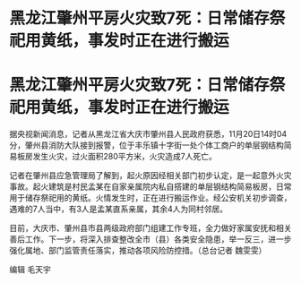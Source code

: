 # 黑龙江肇州平房火灾致7死：日常储存祭祀用黄纸，事发时正在进行搬运

# 黑龙江肇州平房火灾致7死：日常储存祭祀用黄纸，事发时正在进行搬运

据央视新闻消息，记者从黑龙江省大庆市肇州县人民政府获悉，11月20日14时04分，肇州县消防大队接到报警，位于丰乐镇十字街一处个体工商户的单层钢结构简易板房发生火灾，过火面积280平方米，火灾造成7人死亡。

记者在肇州县应急管理局了解到，起火原因经相关部门初步认定，是一起意外火灾事故。起火建筑是村民孟某在自家亲属院内私自搭建的单层钢结构简易板房，日常用于储存祭祀用的黄纸。火情发生时，正在进行搬运作业。经公安机关初步调查，遇难的7人当中，有3人是孟某直系亲属，其余4人为同村邻居。

目前，大庆市、肇州县市县两级政府部门组建工作专班，全力做好家属安抚和相关善后工作。下一步，将深入排查整改全市（县）各类安全隐患，举一反三，进一步强化属地、部门监管责任落实，推动各项风险防控措。（总台记者
魏雯雯）

编辑 毛天宇

